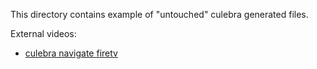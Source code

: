 This directory contains example of "untouched" culebra generated files.

External videos:
- [culebra navigate firetv](https://www.youtube.com/watch?v=ugY5Jyo-1As)
